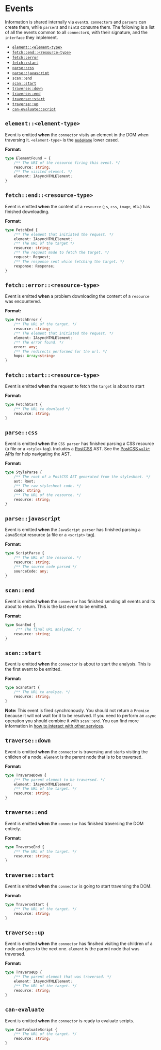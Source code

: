 # Events

Information is shared internally via `event`s. `connector`s and `parser`s can
create them, while `parser`s and `hint`s consume them.
The following is a list of all the events common to all `connector`s, with
their signature, and the `interface` they implement.

* [`element::<element-type>`](#elementelement-type)
* [`fetch::end::<resource-type>`](#fetchendresource-type)
* [`fetch::error`](#fetcherrorresource-type)
* [`fetch::start`](#fetchstartresource-type)
* [`parse::css`](#parsecss)
* [`parse::javascript`](#parsejavascript)
* [`scan::end`](#scanend)
* [`scan::start`](#scanstart)
* [`traverse::down`](#traversedown)
* [`traverse::end`](#traverseend)
* [`traverse::start`](#traversestart)
* [`traverse::up`](#traverseup)
* [`can-evaluate::script`](#canevaluatescript)

## `element::<element-type>`

Event is emitted **when** the `connector` visits an element in the DOM
when traversing it. `<element-type>` is the [`nodeName`][nodeName docs]
lower cased.

**Format:**

```ts
type ElementFound = {
    /** The URI of the resource firing this event. */
    resource: string;
    /** The visited element. */
    element: IAsyncHTMLElement;
}
```

## `fetch::end::<resource-type>`

Event is emitted **when** the content of a `resource` (`js`, `css`,
`image`, etc.) has finished downloading.

**Format:**

```ts
type FetchEnd {
    /** The element that initiated the request. */
    element: IAsyncHTMLElement;
    /** The URL of the target */
    resource: string;
    /** The request made to fetch the target. */
    request: Request;
    /** The response sent while fetching the target. */
    response: Response;
}
```

## `fetch::error::<resource-type>`

Event is emitted **when** a problem downloading the content of
a `resource` was encountered.

**Format:**

```ts
type FetchError {
    /** The URL of the target. */
    resource: string;
    /** The element that initiated the request. */
    element: IAsyncHTMLElement;
    /** The error found. */
    error: any;
    /** The redirects performed for the url. */
    hops: Array<string>
}
```

## `fetch::start::<resource-type>`

Event is emitted **when** the request to fetch the `target` is about
to start

**Format:**

```ts
type FetchStart {
    /** The URL to download */
    resource: string;
}
```

## `parse::css`

Event is emitted **when** the `CSS parser` has finished parsing a
CSS resource (a file or a `<style>` tag). Includes a [PostCSS][postcss] AST.
See the [PostCSS `walk*` APIs][postcss-walk] for help navigating the AST.

**Format:**

```ts
type StyleParse {
    /** The root of a PostCSS AST generated from the stylesheet. */
    ast: Root;
    /** The raw stylesheet code. */
    code: string;
    /** The URL of the resource. */
    resource: string;
}
```

## `parse::javascript`

Event is emitted **when** the `JavaScript parser` has finished parsing a
JavaScript resource (a file or a `<script>` tag).

**Format:**

```ts
type ScriptParse {
    /** The URL of the resource. */
    resource: string;
    /** The source code parsed */
    sourceCode: any;
}
```

## `scan::end`

Event is emitted **when** the `connector` has finished sending all
events and its about to return. This is the last event to be emitted.

**Format:**

```ts
type ScanEnd {
     /** The final URL analyzed. */
    resource: string;
}
```

## `scan::start`

Event is emitted **when** the `connector` is about to start the
analysis. This is the first event to be emitted.

**Format:**

```ts
type ScanStart {
    /** The URL to analyze. */
    resource: string;
}
```

**Note:** This event is fired synchronously. You should not return
a `Promise` because it will not wait for it to be resolved. If you
need to perform an `async` operation you should combine it with
`scan::end`. You can find more information in [how to interact with
other services](../hints/index.md#interact-with-other-services).

## `traverse::down`

Event is emitted **when** the `connector` is traversing and starts
visiting the children of a node. `element` is the parent node that
is to be traversed.

**Format:**

```ts
type TraverseDown {
    /** The parent element to be traversed. */
    element: IAsyncHTMLElement;
    /** The URL of the target. */
    resource: string;
}
```

## `traverse::end`

Event is emitted **when** the `connector` has finished traversing
the DOM entirely.

**Format:**

```ts
type TraverseEnd {
    /** The URL of the target. */
    resource: string;
}
```

## `traverse::start`

Event is emitted **when** the `connector` is going to start traversing
the DOM.

**Format:**

```ts
type TraverseStart {
    /** The URL of the target. */
    resource: string;
}
```

## `traverse::up`

Event is emitted **when** the `connector` has finsihed visiting the
children of a node and goes to the next one. `element` is the parent
node that was traversed.

**Format:**

```ts
type TraverseUp {
    /** The parent element that was traversed. */
    element: IAsyncHTMLElement;
    /** The URL of the target. */
    resource: string;
}
```

## `can-evaluate`

Event is emitted **when** the `connector` is ready to evaluate
scripts.

```ts
type CanEvaluateScript {
    /** The URL of the target. */
    resource: string;
}
```

<!-- Link labels: -->

[nodeName docs]: https://developer.mozilla.org/en-US/docs/Web/API/Node/nodeName
[postcss]: https://postcss.org/
[postcss-walk]: http://api.postcss.org/Container.html#walk
